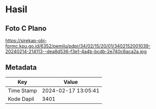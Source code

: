 # Hasil

## Foto C Plano

https://sirekap-obj-formc.kpu.go.id/6352/pemilu/pdpr/34/02/15/20/01/3402152001039-20240214-214113--dea8d536-f3e1-4a4b-bcdb-2e740c6aca2a.jpg


## Metadata

| Key        | Value               |
| ---------- | ------------------- |
| Time Stamp | 2024-02-17 13:05:41 |
| Kode Dapil | 3401                |



